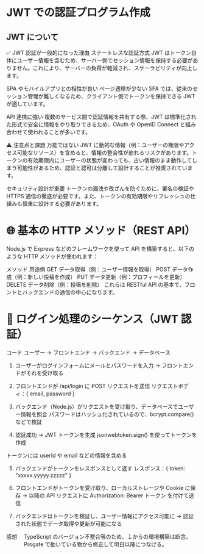 # JWT での認証プログラム作成

## JWT について

✅ JWT 認証が一般的になった理由
ステートレスな認証方式 JWT はトークン自体にユーザー情報を含むため、サーバー側でセッション情報を保持する必要がありません。これにより、サーバーの負荷が軽減され、スケーラビリティが向上します。

SPA やモバイルアプリとの相性が良い ページ遷移が少ない SPA では、従来のセッション管理が難しくなるため、クライアント側でトークンを保持できる JWT が適しています。

API 連携に強い 複数のサービス間で認証情報を共有する際、JWT は標準化された形式で安全に情報をやり取りできるため、OAuth や OpenID Connect と組み合わせて使われることが多いです。

⚠️ 注意点と課題
万能ではない JWT に動的な情報（例：ユーザーの権限やアクセス可能なリソース）を含めると、情報の整合性が崩れるリスクがあります。トークンの有効期限内にユーザーの状態が変わっても、古い情報のまま動作してしまう可能性があるため、認証と認可は分離して設計することが推奨されています。

セキュリティ設計が重要 トークンの漏洩や改ざんを防ぐために、署名の検証や HTTPS 通信の徹底が必要です。また、トークンの有効期限やリフレッシュの仕組みも慎重に設計する必要があります。

# 🌐 基本の HTTP メソッド（REST API）

Node.js で Express などのフレームワークを使って API を構築すると、以下のような HTTP メソッドが使われます：

メソッド 用途例
GET データ取得（例：ユーザー情報を取得）
POST データ作成（例：新しい投稿を作成）
PUT データ更新（例：プロフィールを更新）
DELETE データ削除（例：投稿を削除）
これらは RESTful API の基本で、フロントとバックエンドの通信の中心になります。

# 🔐 ログイン処理のシーケンス（JWT 認証）

コード
ユーザー → フロントエンド → バックエンド → データベース

1. ユーザーがログインフォームにメールとパスワードを入力
   → フロントエンドがそれを受け取る

2. フロントエンドが /api/login に POST リクエストを送信
   リクエストボディ：{ email, password }

3. バックエンド（Node.js）がリクエストを受け取り、データベースでユーザー情報を照合
   パスワードはハッシュ化されているので、bcrypt.compare() などで検証

4. 認証成功 → JWT トークンを生成
   jsonwebtoken.sign() を使ってトークンを作成

トークンには userId や email などの情報を含める

5. バックエンドがトークンをレスポンスとして返す
   レスポンス：{ token: "xxxxx.yyyyy.zzzzz" }

6. フロントエンドがトークンを受け取り、ローカルストレージや Cookie に保存
   → 以降の API リクエストに Authorization: Bearer トークン を付けて送信

7. バックエンドはトークンを検証し、ユーザー情報にアクセス可能に
   → 認証された状態でデータ取得や更新が可能になる

感想　 TypeScript のバージョン不整合等のため、１からの環境構築は断念。
　　　 Progate で動いている物から修正して明日以降につなげる。
